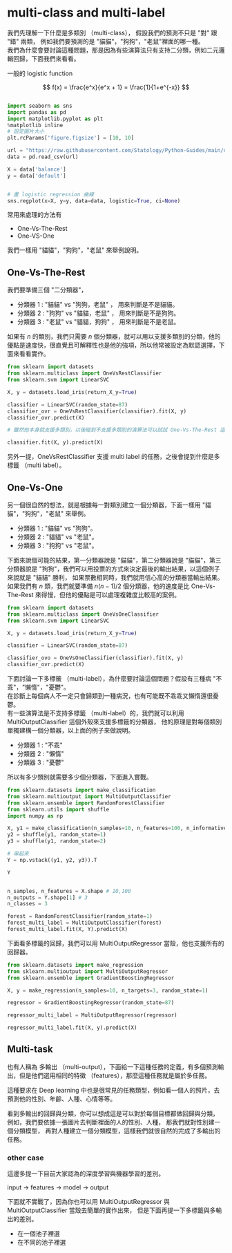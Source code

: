 <script src="https://cdn.mathjax.org/mathjax/latest/MathJax.js?config=TeX-AMS-MML_HTMLorMML" type="text/javascript"></script>
<script type="text/x-mathjax-config">
MathJax.Hub.Config({
    tex2jax: {
    inlineMath: [ ["$","$"], ["\(","\)"] ],
    processEscapes: true
    }
});
</script>



# multi-class and multi-label

我們先理解一下什麼是多類別 （multi-class），
假設我們的預測不只是 "對" 跟 "錯" 兩類，
例如我們要預測的是 "貓貓"，"狗狗"，"老鼠"裡面的哪一種。 <br>
我們為什麼會要討論這種問題，那是因為有些演算法只有支持二分類，例如二元邏輯回歸，下面我們來看看。 <br>

一般的 logistic function

$$
f(x) = \frac{e^x}{e^x + 1} = \frac{1}{1+e^{-x}}
$$




```python 

import seaborn as sns
import pandas as pd
import matplotlib.pyplot as plt
%matplotlib inline
# 設定圖片大小
plt.rcParams['figure.figsize'] = [10, 10]

url = "https://raw.githubusercontent.com/Statology/Python-Guides/main/default.csv"
data = pd.read_csv(url)

X = data['balance']
y = data['default']


# 畫 logistic regression 曲線
sns.regplot(x=X, y=y, data=data, logistic=True, ci=None)


```


常用來處理的方法有
* One-Vs-The-Rest
* One-VS-One

我們一樣用 "貓貓"，"狗狗"，"老鼠" 來舉例說明。

## One-Vs-The-Rest
我們要準備三個 "二分類器"，
* 分類器 1 : "貓貓" vs "狗狗，老鼠" ， 用來判斷是不是貓貓。
* 分類器 2 : "狗狗" vs "貓貓，老鼠" ， 用來判斷是不是狗狗。
* 分類器 3 : "老鼠" vs "貓貓，狗狗" ， 用來判斷是不是老鼠。

如果有 $n$ 的類別，我們只需要 $n$ 個分類器，就可以用以支援多類別的分類，他的優點是速度快，很直覺且可解釋性也是他的強項，所以他常被設定為默認選擇，下面來看看實作。




```python 
from sklearn import datasets
from sklearn.multiclass import OneVsRestClassifier
from sklearn.svm import LinearSVC

X, y = datasets.load_iris(return_X_y=True)

classifier = LinearSVC(random_state=87)
classifier_ovr = OneVsRestClassifier(classifier).fit(X, y)
classifier_ovr.predict(X)

```


```python 
# 雖然他本身就支援多類別，以後碰到不支援多類別的演算法可以試試 One-Vs-The-Rest 這個方法

classifier.fit(X, y).predict(X)

```


另外一提，OneVsRestClassifier 支援 multi label 的任務，之後會提到什麼是多標籤 （multi label）。



## One-Vs-One
另一個很自然的想法，就是根據每一對類別建立一個分類器，下面一樣用 "貓貓"，"狗狗"，"老鼠" 來舉例。

* 分類器 1 : "貓貓" vs "狗狗"。
* 分類器 2 : "貓貓" vs "老鼠"。
* 分類器 3 : "狗狗" vs "老鼠"。

下面來說個可能的結果，第一分類器說是 "貓貓"，第二分類器說是 "貓貓"，第三分類器說是 "狗狗"，我們可以用投票的方式來決定最後的輸出結果，以這個例子來說就是 "貓貓" 勝利，
如果票數相同時，我們就用信心高的分類器當輸出結果。 <br>
如果我們有 $n$ 類，我們就要準備 $n(n-1)/2$ 個分類器，他的速度是比 One-Vs-The-Rest 來得慢，但他的優點是可以處理複雜度比較高的案例。





```python 
from sklearn import datasets
from sklearn.multiclass import OneVsOneClassifier
from sklearn.svm import LinearSVC

X, y = datasets.load_iris(return_X_y=True)

classifier = LinearSVC(random_state=87)

classifier_ovo = OneVsOneClassifier(classifier).fit(X, y)
classifier_ovr.predict(X)


```



下面討論一下多標籤 （multi-label），為什麼要討論這個問題？假設有三種病 "不乖"，"懶惰"，"憂鬱"。 <br>
在診斷上每個病人不一定只會歸類到一種病況，也有可能既不乖乖又懶惰還很憂鬱。 <br>
有一些演算法是不支持多標籤 （multi-label）的，我們就可以利用 MultiOutputClassifier 這個外殼來支援多標籤的分類器，
他的原理是對每個類別單獨建構一個分類器，以上面的例子來做說明。

* 分類器 1 : "不乖"
* 分類器 2 : "懶惰"
* 分類器 3 : "憂鬱"

所以有多少類別就需要多少個分類器，下面進入實戰。



```python 
from sklearn.datasets import make_classification
from sklearn.multioutput import MultiOutputClassifier
from sklearn.ensemble import RandomForestClassifier
from sklearn.utils import shuffle
import numpy as np

X, y1 = make_classification(n_samples=10, n_features=100, n_informative=30, n_classes=3, random_state=1)
y2 = shuffle(y1, random_state=1)
y3 = shuffle(y1, random_state=2)

# 串起來
Y = np.vstack((y1, y2, y3)).T

Y


```


```python 

n_samples, n_features = X.shape # 10,100
n_outputs = Y.shape[1] # 3
n_classes = 3

forest = RandomForestClassifier(random_state=1)
forest_multi_label = MultiOutputClassifier(forest)
forest_multi_label.fit(X, Y).predict(X)

```


下面看多標籤的回歸，我們可以用 MultiOutputRegressor 當殼，他也支援所有的回歸器。


```python 
from sklearn.datasets import make_regression
from sklearn.multioutput import MultiOutputRegressor
from sklearn.ensemble import GradientBoostingRegressor

X, y = make_regression(n_samples=10, n_targets=3, random_state=1)

regressor = GradientBoostingRegressor(random_state=87)

regressor_multi_label = MultiOutputRegressor(regressor)

regressor_multi_label.fit(X, y).predict(X)

```


## Multi-task
也有人稱為 多輸出 （multi-output），下面給一下這種任務的定義，有多個預測輸出，但是他們選用相同的特徵 （features），那麼這種任務就是屬於多任務。 <br>

這種要求在 Deep learning 中也是很常見的任務類型，例如看一個人的照片，去預測他的性別、年齡、人種、心情等等。 <br>


看到多輸出的回歸與分類，你可以想成這是可以對於每個目標都做回歸與分類， 
例如，我們要依據一張圖片去判斷裡面的人的性別、人種， 那我們就對性別建一個分類模型，
再對人種建立一個分類模型，這樣我們就很自然的完成了多輸出的任務。



### other case

這邊多提一下目前大家認為的深度學習與機器學習的差別。

input -> features -> model -> output




下面就不實戰了，因為你也可以用 MultiOutputRegressor 與 MultiOutputClassifier 當殼去簡單的實作出來，
但是下面再提一下多標籤與多輸出的差別。

- 在一個池子裡選 
- 在不同的池子裡選





